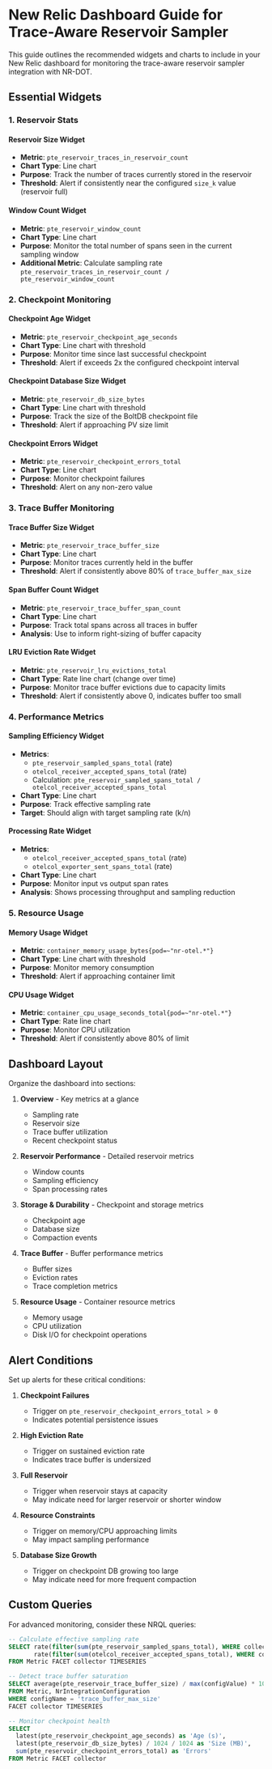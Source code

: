 # New Relic Dashboard Guide for Trace-Aware Reservoir Sampler

This guide outlines the recommended widgets and charts to include in your New Relic dashboard for monitoring the trace-aware reservoir sampler integration with NR-DOT.

## Essential Widgets

### 1. Reservoir Stats

#### Reservoir Size Widget
- **Metric**: `pte_reservoir_traces_in_reservoir_count`
- **Chart Type**: Line chart
- **Purpose**: Track the number of traces currently stored in the reservoir
- **Threshold**: Alert if consistently near the configured `size_k` value (reservoir full)

#### Window Count Widget
- **Metric**: `pte_reservoir_window_count`
- **Chart Type**: Line chart
- **Purpose**: Monitor the total number of spans seen in the current sampling window
- **Additional Metric**: Calculate sampling rate `pte_reservoir_traces_in_reservoir_count / pte_reservoir_window_count`

### 2. Checkpoint Monitoring

#### Checkpoint Age Widget
- **Metric**: `pte_reservoir_checkpoint_age_seconds`
- **Chart Type**: Line chart with threshold
- **Purpose**: Monitor time since last successful checkpoint
- **Threshold**: Alert if exceeds 2x the configured checkpoint interval

#### Checkpoint Database Size Widget
- **Metric**: `pte_reservoir_db_size_bytes`
- **Chart Type**: Line chart with threshold
- **Purpose**: Track the size of the BoltDB checkpoint file
- **Threshold**: Alert if approaching PV size limit

#### Checkpoint Errors Widget
- **Metric**: `pte_reservoir_checkpoint_errors_total`
- **Chart Type**: Line chart
- **Purpose**: Monitor checkpoint failures
- **Threshold**: Alert on any non-zero value

### 3. Trace Buffer Monitoring

#### Trace Buffer Size Widget
- **Metric**: `pte_reservoir_trace_buffer_size`
- **Chart Type**: Line chart
- **Purpose**: Monitor traces currently held in the buffer
- **Threshold**: Alert if consistently above 80% of `trace_buffer_max_size`

#### Span Buffer Count Widget
- **Metric**: `pte_reservoir_trace_buffer_span_count`
- **Chart Type**: Line chart
- **Purpose**: Track total spans across all traces in buffer
- **Analysis**: Use to inform right-sizing of buffer capacity

#### LRU Eviction Rate Widget
- **Metric**: `pte_reservoir_lru_evictions_total`
- **Chart Type**: Rate line chart (change over time)
- **Purpose**: Monitor trace buffer evictions due to capacity limits
- **Threshold**: Alert if consistently above 0, indicates buffer too small

### 4. Performance Metrics

#### Sampling Efficiency Widget
- **Metrics**: 
  - `pte_reservoir_sampled_spans_total` (rate)
  - `otelcol_receiver_accepted_spans_total` (rate)
  - Calculation: `pte_reservoir_sampled_spans_total / otelcol_receiver_accepted_spans_total`
- **Chart Type**: Line chart
- **Purpose**: Track effective sampling rate
- **Target**: Should align with target sampling rate (k/n)

#### Processing Rate Widget
- **Metrics**:
  - `otelcol_receiver_accepted_spans_total` (rate)
  - `otelcol_exporter_sent_spans_total` (rate)
- **Chart Type**: Line chart
- **Purpose**: Monitor input vs output span rates
- **Analysis**: Shows processing throughput and sampling reduction

### 5. Resource Usage

#### Memory Usage Widget
- **Metric**: `container_memory_usage_bytes{pod=~"nr-otel.*"}`
- **Chart Type**: Line chart with threshold
- **Purpose**: Monitor memory consumption
- **Threshold**: Alert if approaching container limit

#### CPU Usage Widget
- **Metric**: `container_cpu_usage_seconds_total{pod=~"nr-otel.*"}`
- **Chart Type**: Rate line chart
- **Purpose**: Monitor CPU utilization
- **Threshold**: Alert if consistently above 80% of limit

## Dashboard Layout

Organize the dashboard into sections:
1. **Overview** - Key metrics at a glance
   - Sampling rate
   - Reservoir size
   - Trace buffer utilization
   - Recent checkpoint status

2. **Reservoir Performance** - Detailed reservoir metrics
   - Window counts
   - Sampling efficiency
   - Span processing rates

3. **Storage & Durability** - Checkpoint and storage metrics
   - Checkpoint age
   - Database size
   - Compaction events

4. **Trace Buffer** - Buffer performance metrics
   - Buffer sizes
   - Eviction rates
   - Trace completion metrics

5. **Resource Usage** - Container resource metrics
   - Memory usage
   - CPU utilization
   - Disk I/O for checkpoint operations

## Alert Conditions

Set up alerts for these critical conditions:

1. **Checkpoint Failures**
   - Trigger on `pte_reservoir_checkpoint_errors_total > 0`
   - Indicates potential persistence issues

2. **High Eviction Rate**
   - Trigger on sustained eviction rate
   - Indicates trace buffer is undersized

3. **Full Reservoir**
   - Trigger when reservoir stays at capacity
   - May indicate need for larger reservoir or shorter window

4. **Resource Constraints**
   - Trigger on memory/CPU approaching limits
   - May impact sampling performance

5. **Database Size Growth**
   - Trigger on checkpoint DB growing too large
   - May indicate need for more frequent compaction

## Custom Queries

For advanced monitoring, consider these NRQL queries:

```sql
-- Calculate effective sampling rate
SELECT rate(filter(sum(pte_reservoir_sampled_spans_total), WHERE collector='nrdot'), 1 minute) / 
       rate(filter(sum(otelcol_receiver_accepted_spans_total), WHERE collector='nrdot'), 1 minute) * 100 
FROM Metric FACET collector TIMESERIES

-- Detect trace buffer saturation
SELECT average(pte_reservoir_trace_buffer_size) / max(configValue) * 100 as 'Buffer Utilization %' 
FROM Metric, NrIntegrationConfiguration 
WHERE configName = 'trace_buffer_max_size' 
FACET collector TIMESERIES

-- Monitor checkpoint health
SELECT 
  latest(pte_reservoir_checkpoint_age_seconds) as 'Age (s)', 
  latest(pte_reservoir_db_size_bytes) / 1024 / 1024 as 'Size (MB)', 
  sum(pte_reservoir_checkpoint_errors_total) as 'Errors' 
FROM Metric FACET collector
```
